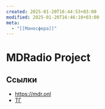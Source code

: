 ```yaml
---
created: 2025-01-20T16:44:53+03:00
modified: 2025-01-20T16:46:10+03:00
meta:
  - "[[Маносфера]]"
---
```


# MDRadio Project

## Ссылки

 - https://mdr.onl
 - [ТГ](https://t.me/mdradio_project)
